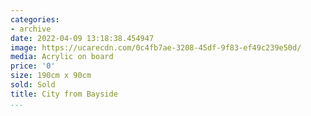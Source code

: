```yaml
---
categories:
- archive
date: 2022-04-09 13:18:38.454947
image: https://ucarecdn.com/0c4fb7ae-3208-45df-9f83-ef49c239e50d/
media: Acrylic on board
price: '0'
size: 190cm x 90cm
sold: Sold
title: City from Bayside
...
```

